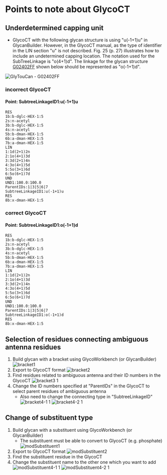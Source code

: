 # Points to note about GlycoCT

## Underdetermined capping unit

 * GlycoCT with the following glycan structure is using "u(-1+1)u" in GlycanBuilder. However, in the GlycoCT manual, as the type of identifier in the LIN section "u" is not described. Fig. 25 (p. 27) illustrates how to include an undetermined capping location. The notation used for the SubTreeLinkage is  "o(4+1)d". The linkage for the glycan structure [G02402FF](https://glytoucan.org/Structures/Glycans/G02402FF) shown below should be represented as "o(-1+1)d".
 
![GlyTouCan - G02402FF](https://image.glycosmos.org/snfg/png/G02402FF)

### incorrect GlycoCT 
#### Point: SubtreeLinkageID1:u(-1+1)u
```
RES
1b:b-dglc-HEX-1:5
2s:n-acetyl
3b:b-dglc-HEX-1:5
4s:n-acetyl
5b:b-dman-HEX-1:5
6b:a-dman-HEX-1:5
7b:a-dman-HEX-1:5
LIN
1:1d(2+1)2n
2:1o(4+1)3d
3:3d(2+1)4n
4:3o(4+1)5d
5:5o(3+1)6d
6:5o(6+1)7d
UND
UND1:100.0:100.0
ParentIDs:1|3|5|6|7
SubtreeLinkageID1:u(-1+1)u
RES
8b:x-dman-HEX-1:5
```

### correct GlycoCT
#### Point: SubtreeLinkageID1:o(-1+1)d
```
RES
1b:b-dglc-HEX-1:5
2s:n-acetyl
3b:b-dglc-HEX-1:5
4s:n-acetyl
5b:b-dman-HEX-1:5
6b:a-dman-HEX-1:5
7b:a-dman-HEX-1:5
LIN
1:1d(2+1)2n
2:1o(4+1)3d
3:3d(2+1)4n
4:3o(4+1)5d
5:5o(3+1)6d
6:5o(6+1)7d
UND
UND1:100.0:100.0
ParentIDs:1|3|5|6|7
SubtreeLinkageID1:o(-1+1)d
RES
8b:x-dman-HEX-1:5
```



## Selection of residues connecting ambiguous antenna residues
1. Build glycan with a bracket using GlycoWorkbench (or GlycanBuilder)
![bracket1](https://user-images.githubusercontent.com/2530360/105280525-52d50100-5bed-11eb-9c0a-f6f10e2ee299.PNG)
1. Export to GlycoCT format
![bracket2](https://user-images.githubusercontent.com/2530360/105280578-6aac8500-5bed-11eb-83dc-878fc7abd261.PNG)
1. Find residues related to ambiguous antenna and their ID numbers in the GlycoCT
![bracket3 1](https://user-images.githubusercontent.com/2530360/105280605-78faa100-5bed-11eb-9023-f5860b93d7e2.png)
1. Change the ID numbers specified at "ParentIDs" in the GlycoCT to select parent residues of ambiguous antenna
    * Also need to change the connecting type in "SubtreeLinkageID"
![bracket4-1 1](https://user-images.githubusercontent.com/2530360/105280630-86b02680-5bed-11eb-9bff-b4d059e618db.png)
![bracket4-2 1](https://user-images.githubusercontent.com/2530360/105280653-97f93300-5bed-11eb-9cdb-b441b8362ce7.png)


## Change of substituent type
1. Build glycan with a substituent using GlycoWorkbench (or GlycanBuilder)
    * The substituent must be able to convert to GlycoCT (e.g. phosphate)
![modSubstituent1](https://user-images.githubusercontent.com/2530360/105280991-72b8f480-5bee-11eb-88a7-a6c69cc13b81.PNG)
1. Export to GlycoCT format
![modSubstituent2](https://user-images.githubusercontent.com/2530360/105281025-88c6b500-5bee-11eb-8ab7-0eded070d139.PNG)
1. Find the substituent residue in the GlycoCT
1. Change the substituent name to the other one which you want to add
![modSubstituent4-1 1](https://user-images.githubusercontent.com/2530360/105281063-9ed47580-5bee-11eb-9192-247965ffaf1e.PNG)
![modSubstituent4-2 1](https://user-images.githubusercontent.com/2530360/105281079-a98f0a80-5bee-11eb-99cd-d25bfa55b445.PNG)

